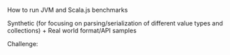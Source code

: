 How to run JVM and Scala.js benchmarks

Synthetic (for focusing on parsing/serialization of different value types and collections) + 
Real world format/API samples

Challenge:  